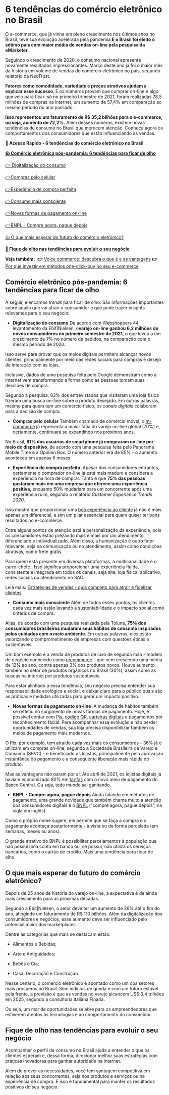# 6 tendências do comércio eletrônico no Brasil

O e-commerce, que já vinha em pleno crescimento nos últimos anos no Brasil, teve sua evolução acelerada pela pandemia.**E o Brasil foi eleito o sétimo país com maior média de vendas on-line pela pesquisa da eMarketer**.

Seguindo o crescimento de 2020, o consumo nacional apresenta novamente resultados impressionantes. Março deste ano já foi o maior mês da história em volume de vendas do comércio eletrônico no país, segundo relatório da NeoTrust.

**Fatores como comodidade, variedade e preços atrativos ajudam a explicar esse sucesso**. E os números provam que comprar on-line é algo que veio para ficar: só no primeiro trimestre de 2021, foram realizadas 78,5 milhões de compras na internet, um aumento de 57,4% em comparação ao mesmo período do ano passado.

**Isso representou um faturamento de R$ 35,2 bilhões para o e-commerce, ou seja, aumento de 72,2%.** Além desses números, existem novas tendências de consumo no Brasil que merecem atenção. Conheça agora os comportamentos dos consumidores que estão influenciando as vendas.

**💙 Acesso Rápido - 6 tendências do comércio eletrônico no Brasil**

**[👍 Comércio eletrônico pós-pandemia: 6 tendências para ficar de olho](#A)**

[👉 Digitalização do consumo](#B)

[](#C)[👉](#B)[Compras pelo celular](#C)

[](#D)[👉](#B)[Experiência de compra perfeita](#D)

[](#E)[👉](#B)[Consumo mais consciente](#E)

[](#F)[👉](#B)[Novas formas de pagamento on-line](#F)

[](#G)[👉](#B)[BNPL - Compre agora, pague depois](#G)

[👍 O que mais esperar do futuro do comércio eletrônico?](#H)

**[💙 Fique de olho nas tendências para evoluir o seu negócio](#I)**

**Veja também:** 
**👉** [Voice commerce: descubra o que é e as vantagens](https://meubolso.mercadopago.com.br/voice-commerce)
**👉** [Por que investir em métodos one-click-buy no seu e-commerce](https://meubolso.mercadopago.com.br/por-que-investir-em-metodos-one-click-buy-no-seu-e-commerce)

[](#)
## Comércio eletrônico pós-pandemia: 6 tendências para ficar de olho

A seguir, elencamos *trends* para ficar de olho. São informações importantes sobre aquilo que vai atrair o consumidor e que pode trazer insights relevantes para o seu negócio:

[](#)

- **Digitalização do consumo**
De acordo com Webshoppers 44, levantamento da Ebit|Nielsen, o**varejo on-line ganhou 6,2 milhões de novos consumidores no primeiro semestre de 2021**, o que levou a um crescimento de 7% no número de pedidos, na comparação com o mesmo período de 2020.

Isso serve para provar que os meios digitais permitem alcançar novos clientes, principalmente por meio das redes sociais para compras e desejo de interação com as lojas.

Inclusive, dados de uma pesquisa feita pelo Google demonstram como a internet vem transformando a forma como as pessoas tomam suas decisões de compra.

Segundo a pesquisa, 83% dos entrevistados que visitaram uma loja física fizeram uma busca on-line sobre o produto desejado. Em outras palavras, mesmo para quem tem um comércio físico, os *canais digitais* colaboram para a decisão de compra.

- [](#)**Compras pelo celular**
Também chamado de comércio móvel, o [m-commerce](https://meubolso.mercadopago.com.br/m-commerce-o-crescimento-das-compras-por-dispositivos-moveis) já representa a maior fatia do varejo on-line global (70%) e, certamente, continuará se expandindo nos próximos anos.

No Brasil, **91% dos usuários de smartphone já compraram on-line por meio do dispositivo**, de acordo com uma pesquisa feita pelo Panorama Mobile Time e a Opinion Box. O número anterior era de 85% - o aumento aconteceu em apenas 6 meses.

- [](#)**Experiência de compra perfeita** 
Apesar dos consumidores entrantes, certamente o comprador on-line já está mais maduro e considera a experiência na hora de comprar. Tanto é que **75% das pessoas gastariam mais em uma empresa que oferece uma experiência positiva,** enquanto 50% mudariam para um concorrente após uma experiência ruim, segundo o relatório *Customer Experience Trends 2020*.

Isso mostra que proporcionar uma [boa experiência ao cliente](https://meubolso.mercadopago.com.br/6-passos-para-facilitar-a-experiencia-de-compra-no-seu-site) já não é mais apenas um diferencial, e sim um pilar essencial para quem quiser ter bons resultados no e-commerce.

Entre alguns pontos de atenção está a personalização da experiência, pois os consumidores estão prezando mais e mais por um atendimento diferenciado e individualizado. Além disso, a humanização é outro fator relevante, seja na comunicação ou no atendimento, assim como condições atrativas, como frete grátis.

Para quem está presente em diversas plataformas, a multicanalidade é o carro-chefe.  Isso significa proporcionar uma experiência fluida, consistente e integrada em todos os canais, seja site, loja física, aplicativo, redes sociais ou atendimento no SAC.

Leia mais: [Estratégias de vendas - guia completo para atrair e fidelizar clientes](https://meubolso.mercadopago.com.br/estrategias-de-vendas)

- [](#)**Consumo mais consciente**
Além de todos esses pontos, os clientes cada vez mais estão levando a sustentabilidade e o impacto social como critérios de compra.

Aliás, de acordo com uma pesquisa realizada pela Toluna, **75% dos consumidores brasileiros mudaram seus hábitos de consumo inspirados pelos cuidados com o meio ambiente**. Em outras palavras, eles estão valorizando o comprometimento de empresas com questões éticas e sustentáveis.

Um bom exemplo é a venda de produtos de luxo de segunda mão - modelo de negócio conhecido como [recommerce](https://meubolso.mercadopago.com.br/o-que-e-recommerce-e-como-comecar/) - que vem crescendo uma média de 12% ao ano, contra apenas 3% dos produtos novos. Houve aumento também no setor de produtos orgânicos no Brasil (30%), assim como as buscas na internet por produtos sustentáveis.

Para estar alinhado a essa tendência, seu negócio precisa entender sua responsabilidade ecológica e social, e deixar claro para o público quais são as práticas e medidas utilizadas para gerar um impacto positivo.

- [](#)**Novas formas de pagamento on-line** 
A mudança de hábitos também se refletiu no surgimento de novas formas de pagamento. Hoje, é possível contar com [Pix](https://meubolso.mercadopago.com.br/vender-com-pix-no-e-commerce), [código QR](https://conteudo.mercadopago.com.br/codigo-qr-e-link-de-pagamento-mercado-pago-quando-usar-cada-solucao), [carteiras digitais](https://meubolso.mercadopago.com.br/7-razoes-por-que-seu-e-commerce-precisa-das-carteiras-digitais) e pagamentos por reconhecimento facial. Para acompanhar essa evolução e não perder oportunidades de vendas, sua loja precisa disponibilizar também os meios de pagamento mais modernos.

O [Pix](https://conteudo.mercadopago.com.br/guia-do-pix), por exemplo, tem atraído cada vez mais os consumidores - 36% já o utilizam em compras on-line, segundo a Sociedade Brasileira de Varejo e Consumo (SBVC) - e beneficiado os lojistas, principalmente pela aprovação instantânea do pagamento e a consequente liberação mais rápida do produto.

Mas as vantagens não param por aí. Até abril de 2021, os lojistas digitais já haviam economizado 80% em [tarifas](https://conteudo.mercadopago.com.br/pix-mercado-pago-taxa-zero-pequenos-negocios) com o novo meio de pagamento do Banco Central. Ou seja, todo mundo sai ganhando.

- [](#)**BNPL - Compre agora, pague depois**
Ainda falando em métodos de pagamento, uma grande novidade que também chama muito a atenção dos consumidores digitais é o [BNPL](https://meubolso.mercadopago.com.br/compre-agora-pague-depois) ("compre agora, pague depois", na sigla em inglês).

Como o próprio nome sugere, ele permite que se faça a compra e o pagamento aconteça posteriormente - à vista ou de forma parcelada (em semanas, meses ou anos).

O grande atrativo do BNPL é possibilitar parcelamentos à população que não possui uma conta em banco ou, se possui, não utiliza os serviços bancários, como o cartão de crédito. Mais uma tendência para ficar de olho.

[](#)
## O que mais esperar do futuro do comércio eletrônico?

Depois de 25 anos de história do varejo on-line, a expectativa é de ainda mais crescimento para as próximas décadas.

Segundo a Ebit|Nielsen, o setor deve ter um aumento de 26% até o fim do ano, atingindo um faturamento de R$ 110 bilhões. Além da digitalização dos consumidores e negócios, esse aumento deve ser influenciado pelo potencial maior dos marketplaces.

Dentre as categorias que mais se destacam estão:

- Alimentos e Bebidas;

- Arte e Antiguidades;

- Bebês e Cia;

- Casa, Decoração e Construção.

Nesse cenário, o comércio eletrônico é apontado como um dos setores mais prósperos no Brasil. Sem indícios de queda e com um futuro estável pela frente, a previsão é que as vendas no varejo alcancem US$ 3,4 trilhões em 2025, segundo a consultoria italiana Finaria.

Ou seja, um mar de oportunidades se abre para os empreendedores que estiverem atentos às tecnologias e ao comportamento do consumidor.

### 

[](#)
## Fique de olho nas tendências para evoluir o seu negócio

Acompanhar o perfil de consumo no Brasil ajuda a entender o que os clientes esperam e, dessa forma, direcionar melhor suas estratégias com práticas inovadoras para ganhar autoridade na internet.

Além de prever as necessidades, você tem vantagem competitiva em relação aos seus concorrentes, seja nos produtos e serviços ou na experiência de compra. E isso é fundamental para manter os resultados positivos do seu negócio.